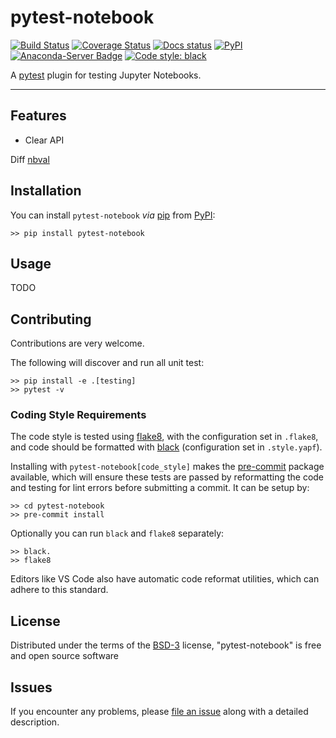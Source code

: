 # pytest-notebook

[![Build Status](https://travis-ci.org/chrisjsewell/pytest-notebook.svg?branch=master)](https://travis-ci.org/chrisjsewell/pytest-notebook)
[![Coverage Status](https://coveralls.io/repos/github/chrisjsewell/pytest-notebook/badge.svg?branch=master)](https://coveralls.io/github/chrisjsewell/pytest-notebook?branch=master)
[![Docs status](https://readthedocs.org/projects/pytest-notebook/badge)](http://pytest-notebook.readthedocs.io/)
[![PyPI](https://img.shields.io/pypi/v/pytest-notebook.svg)](https://pypi.org/project/pytest-notebook)
[![Anaconda-Server Badge](https://anaconda.org/conda-forge/pytest-notebook/badges/version.svg)](https://anaconda.org/conda-forge/pytest-notebook)
[![Code style: black](https://img.shields.io/badge/code%20style-black-000000.svg)](https://github.com/ambv/black)

A [pytest](https://github.com/pytest-dev/pytest) plugin for testing Jupyter Notebooks.

------------------------------------------------------------------------

## Features

- Clear API

Diff [nbval](https://github.com/computationalmodelling/nbval)

## Installation

You can install `pytest-notebook` *via*
[pip](https://pypi.org/project/pip/) from
[PyPI](https://pypi.org/project):

```shell
>> pip install pytest-notebook
```

## Usage

TODO

## Contributing

Contributions are very welcome.

The following will discover and run all unit test:

```shell
>> pip install -e .[testing]
>> pytest -v
```

### Coding Style Requirements

The code style is tested using [flake8](http://flake8.pycqa.org),
with the configuration set in `.flake8`, and code should be formatted with [black](https://github.com/ambv/black) (configuration set in `.style.yapf`).

Installing with `pytest-notebook[code_style]` makes the [pre-commit](https://pre-commit.com/)
package available, which will ensure these tests are passed by reformatting the code
and testing for lint errors before submitting a commit.
It can be setup by:

```shell
>> cd pytest-notebook
>> pre-commit install
```

Optionally you can run `black` and `flake8` separately:

```shell
>> black.
>> flake8
```

Editors like VS Code also have automatic code reformat utilities, which can adhere to this standard.

## License

Distributed under the terms of the
[BSD-3](http://opensource.org/licenses/BSD-3-Clause) license,
\"pytest-notebook\" is free and open source software

## Issues

If you encounter any problems, please [file an
issue](https://github.com/chrisjsewell/pytest-notebook/issues) along
with a detailed description.
